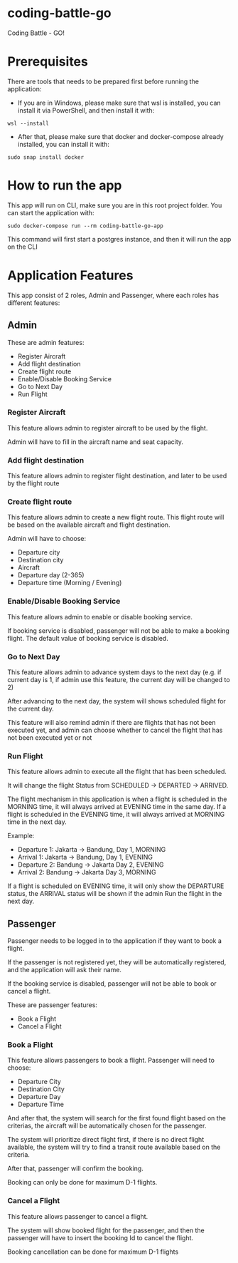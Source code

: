 # coding-battle-go
Coding Battle - GO!

# Prerequisites
There are tools that needs to be prepared first before running the application:
- If you are in Windows, please make sure that wsl is installed, you can install it via PowerShell, and then install it with:
```
wsl --install
```
- After that, please make sure that docker and docker-compose already installed, you can install it with:
```
sudo snap install docker
```

# How to run the app
This app will run on CLI, make sure you are in this root project folder. You can start the application with:
```
sudo docker-compose run --rm coding-battle-go-app
```
This command will first start a postgres instance, and then it will run the app on the CLI

# Application Features
This app consist of 2 roles, Admin and Passenger, where each roles has different features:
## Admin
These are admin features:
- Register Aircraft
- Add flight destination
- Create flight route
- Enable/Disable Booking Service
- Go to Next Day
- Run Flight
### Register Aircraft
This feature allows admin to register aircraft to be used by the flight.

Admin will have to fill in the aircraft name and seat capacity.

### Add flight destination
This feature allows admin to register flight destination, and later to be used by the flight route

### Create flight route
This feature allows admin to create a new flight route. This flight route will be based on the available aircraft and flight destination.

Admin will have to choose:
- Departure city
- Destination city
- Aircraft
- Departure day (2-365)
- Departure time (Morning / Evening)

### Enable/Disable Booking Service
This feature allows admin to enable or disable booking service.

If booking service is disabled, passenger will not be able to make a booking flight. The default value of booking service is disabled.

### Go to Next Day
This feature allows admin to advance system days to the next day (e.g. if current day is 1, if admin use this feature, the current day will be changed to 2)

After advancing to the next day, the system will shows scheduled flight for the current day.

This feature will also remind admin if there are flights that has not been executed yet, and admin can choose whether to cancel the flight that has not been executed yet or not

### Run Flight

This feature allows admin to execute all the flight that has been scheduled.

It will change the flight Status from SCHEDULED -> DEPARTED -> ARRIVED.

The flight mechanism in this application is when a flight is scheduled in the MORNING time, it will always arrived at EVENING time in the same day. If a flight is scheduled in the EVENING time, it will always arrived at MORNING time in the next day.

Example:
- Departure 1: Jakarta -> Bandung, Day 1, MORNING 
- Arrival 1: Jakarta -> Bandung, Day 1, EVENING
- Departure 2: Bandung -> Jakarta Day 2, EVENING
- Arrival 2: Bandung -> Jakarta Day 3, MORNING

If a flight is scheduled on EVENING time, it will only show the DEPARTURE status, the ARRIVAL status will be shown if the admin Run the flight in the next day.

## Passenger
Passenger needs to be logged in to the application if they want to book a flight.

If the passenger is not registered yet, they will be automatically registered, and the application will ask their name.

If the booking service is disabled, passenger will not be able to book or cancel a flight.

These are passenger features:
- Book a Flight
- Cancel a Flight

### Book a Flight
This feature allows passengers to book a flight.
Passenger will need to choose:
- Departure City
- Destination City
- Departure Day
- Departure Time

And after that, the system will search for the first found flight based on the criterias, the aircraft will be automatically chosen for the passenger.

The system will prioritize direct flight first, if there is no direct flight available, the system will try to find a transit route available based on the criteria.

After that, passenger will confirm the booking.

Booking can only be done for maximum D-1 flights.

### Cancel a Flight
This feature allows passenger to cancel a flight.

The system will show booked flight for the passenger, and then the passenger will have to insert the booking Id to cancel the flight.

Booking cancellation can be done for maximum D-1 flights
